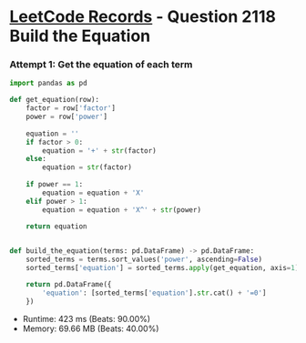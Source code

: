 # [LeetCode Records](../../README.md) - Question 2118 Build the Equation

### Attempt 1: Get the equation of each term
```py
import pandas as pd

def get_equation(row):
    factor = row['factor']
    power = row['power']
    
    equation = ''
    if factor > 0:
        equation = '+' + str(factor)
    else:
        equation = str(factor)
    
    if power == 1:
        equation = equation + 'X'
    elif power > 1:
        equation = equation + 'X^' + str(power)
    
    return equation


def build_the_equation(terms: pd.DataFrame) -> pd.DataFrame:
    sorted_terms = terms.sort_values('power', ascending=False)
    sorted_terms['equation'] = sorted_terms.apply(get_equation, axis=1)

    return pd.DataFrame({
        'equation': [sorted_terms['equation'].str.cat() + '=0']
    })
```
- Runtime: 423 ms (Beats: 90.00%)
- Memory: 69.66 MB (Beats: 40.00%)

<br>

